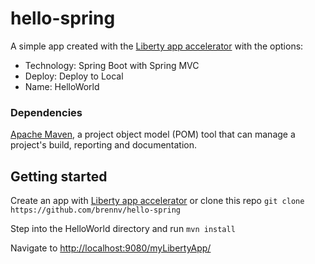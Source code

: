 # hello-spring

A simple app created with the [Liberty app accelerator](http://liberty-app-accelerator.wasdev.developer.ibm.com/start) with the options:

- Technology: Spring Boot with Spring MVC
- Deploy: Deploy to Local
- Name: HelloWorld

### Dependencies

[Apache Maven](https://maven.apache.org/), a project object model (POM) tool that can manage a project's build, reporting and documentation.

## Getting started

Create an app with [Liberty app accelerator](http://liberty-app-accelerator.wasdev.developer.ibm.com/start) or clone this repo `git clone https://github.com/brennv/hello-spring`

Step into the HelloWorld directory and run `mvn install`

Navigate to [http://localhost:9080/myLibertyApp/](http://localhost:9080/myLibertyApp/)


